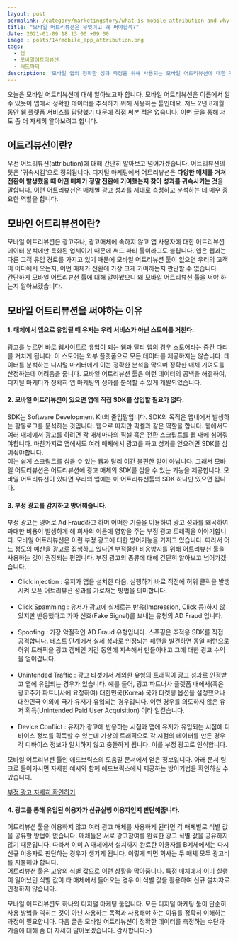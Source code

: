 ```yaml
---
layout: post
permalink: /category/marketingstory/what-is-mobile-attribution-and-why-should-you-use-it/
title: "모바일 어트리뷰션은 무엇이고 왜 써야할까?"
date: 2021-01-09 18:13:00 +09:00
image : posts/14/mobile_app_attribution.png
tags:
  - 앱
  - 모바일어트리뷰션
  - 써드파티
description: '모바일 앱의 정확한 성과 측정을 위해 사용되는 모바일 어트리뷰션에 대한 개념을 알아보고 왜 쓰이는지 이해해보자'
---
```


오늘은 모바일 어트리뷰션에 대해 알아보고자 합니다. 모바일 어트리뷰션은 이름에서 알 수 있듯이 앱에서 정확한 데이터를 추적하기 위해 사용하는 툴인데요. 저도 2년 8개월 동안 웹 플랫폼 서비스를 담당했기 때문에 직접 써본 적은 없습니다. 이번 글을 통해 저도 좀 더 자세히 알아보려고 합니다.

## 어트리뷰션이란?

우선 어트리뷰션(attribution)에 대해 간단히 알아보고 넘어가겠습니다. 어트리뷰션의 뜻은 '귀속시킴'으로 정의됩니다. 디지털 마케팅에서 어트리뷰션은 **다양한 매체를 거쳐 전환이 발생했을 때 어떤 매체가 정말 전환에 기여했는지 찾아 성과를 귀속시키는 것**을 말합니다. 이런 어트리뷰션은 매체별 광고 성과를 제대로 측정하고 분석하는 데 매우 중요한 역할을 합니다.

## 모바인 어트리뷰션이란?

모바일 어트리뷰션은 광고주나, 광고매체에 속하지 않고 앱 사용자에 대한 어트리뷰션 데이터 분석에만 특화된 업체이기 때문에 써드 파티 툴이라고도 불립니다. 앱은 웹과는 다른 고객 유입 경로를 가지고 있기 때문에 모바일 어트리뷰션 툴이 없으면 우리의 고객이 어디에서 오는지, 어떤 매체가 전환에 가장 크게 기여하는지 판단할 수 없습니다. <br>간단하게 모바일 어트리뷰션 툴에 대해 알아봤으니 왜 모바일 어트리뷰션 툴을 써야 하는지 알아보겠습니다.

## 모바일 어트리뷰션을 써야하는 이유

#### 1. 매체에서 앱으로 유입될 때 유저는 우리 서비스가 아닌 스토어를 거친다.

광고를 누르면 바로 웹사이트로 유입이 되는 웹과 달리 앱의 경우 스토어라는 중간 다리를 거치게 됩니다. 이 스토어는 외부 플랫폼으로 모든 데이터를 제공하지는 않습니다. 데이터를 분석하는 디지털 마케터에게 이는 정확한 분석을 막으며 정확한 매체 기여도를 산정하는데 어려움을 줍니다. 모바일 어트리뷰션 툴은 이런 데이터의 공백을 해결하여, 디지털 마케터가 정확히 앱 마케팅의 성과를 분석할 수 있게 개발되었습니다.

#### 2. 모바일 어트리뷰션이 있으면 앱에 직접 SDK를 삽입할 필요가 없다.

SDK는 Software Development Kit의 줄임말입니다. SDK의 목적은 앱내에서 발생하는 활동로그를 분석하는 것입니다. 웹으로 따지만 픽셀과 같은 역할을 합니다. 웹에서도 여러 매체에서 광고를 하려면 각 매체마다의 픽셀 혹은 전환 스크립트를 웹 내에 심어줘야합니다. 마찬가지로 앱에서도 여러 매체에서 광고를 하고 성과를 얻으려면 SDK를 심어줘야합니다. <br>이는 쉽게 스크립트를 심을 수 있는 웹과 달리 여간 불편한 일이 아닙니다. 그래서 모바일 어트리뷰션은 어트리뷰션에 광고 매체의 SDK를 심을 수 있는 기능을 제공합니다. 모바일 어트리뷰션이 있다면 우리의 앱에는 이 어트리뷰션툴의 SDK 하나만 있으면 됩니다.

#### 3. 부정 광고를 감지하고 방어해줍니다.

부정 광고는 영어로 Ad Fraud라고 하며 어떠한 기술을 이용하여 광고 성과를 왜곡하여 과대한 비용이 발생하게 해 회사의 이윤에 영향을 주는 부정 광고 트래픽을 이야기합니다. 모바일 어트리뷰션은 이런 부정 광고에 대한 방어기능을 가지고 있습니다. 따라서 어느 정도의 예산을 광고로 집행하고 있다면 부적절한 비용방지를 위해 어트리뷰션 툴을 사용하는 것이 권장되는 편입니다. 부정 광고의 종류에 대해 간단히 알아보고 넘어가겠습니다.

<ul>
  <li>Click injection : 유저가 앱을 설치한 다음, 실행하기 바로 직전에 허위 클릭을 발생시켜 오픈 어트리뷰션 성과를 가로채는 방법을 의미합니다.</li><br>
   <li>Click Spamming : 유저가 광고에 실제로는 반응(Impression, Click 등)하지 않았지만 반응했다고 가짜 신호(Fake Signal)를 보내는 유형의 AD Fraud 입니다.</li><br>
     <li>Spoofing : 가장 악질적인 AD Fraud 유형입니다. 스푸핑은 추적용 SDK를 직접 공격합니다. 테스트 단계에서 실제 성과로 인정되는 패턴을 발견하면 동일 패턴으로 허위 트래픽을 광고 캠페인 기간 동안에 지속해서 만들어내고 그에 대한  광고 수익을 얻어갑니다.</li><br>
       <li>Unintended Traffic : 광고 타겟에서 제외한 유형의 트래픽이 광고 성과로 인정받고 앱에 유입되는 경우가 있습니다. 예를 들어, 광고 파트너사 플랫폼 내에서(혹은 광고주가 파트너사에 요청하여) 대한민국(Korea) 국가 타겟팅 옵션을 설정했으나 대한민국 이외에 국가 유저가 유입되는 경우입니다. 이런 경우를 의도하지 않은 유저 획득(Unintended Paid User Acquisition) 이라 일컫습니다. </li><br>
  <li>Device Conflict : 유저가 광고에 반응하는 시점과 앱에 유저가 유입되는 시점에 디바이스 정보를 획득할 수 있는데 가상의 트래픽으로 각 시점의 데이터를 만든 경우 각 디바이스 정보가 일치하지 않고 충돌하게 됩니다. 이를 부정 광고로 인식합니다. </li>
</ul>

모바일 어트리뷰션 툴인 애드브릭스의 도움말 문서에서 얻은 정보입니다. 아래 문서 링크로 들어가시면 자세한 예시와 함께 애드브릭스에서 제공하는 방어기법을 확인하실 수 있습니다.

[부정 광고 자세히 확인하기](https://help.adbrix.io/hc/ko/articles/360034692313-Device-Conflict-%EB%B0%A9%EC%96%B4-%EC%84%A4%EC%A0%95-%EB%B0%8F-%EB%A6%AC%ED%8F%AC%ED%8A%B8-%ED%99%95%EC%9D%B8)

#### 4. 광고를 통해 유입된 이용자가 신규실행 이용자인지 판단해줍니다.

어트리뷰션 툴을 이용하지 않고 여러 광고 매체를 사용하게 된다면 각 매체별로 식별 값을 공유할 방법이 없습니다. 매체들은 서로 광고참여를 완료한 광고 식별 값을 공유하지 않기 때문입니다. 따라서 이미 A 매체에서 설치까지 완료한 이용자를 B메체에서는 다시 신규 이용자로 판단하는 경우가 생기게 됩니다. 이렇게 되면 회사는 두 매체 모두 광고비를 지불해야 합니다.<br>
어트리뷰션 툴은 고유의 식별 값으로 이런 상황을 막아줍니다. 특정 매체에서 이미 실행이 일어났던 식별 값이 타 매체에서 들어오는 경우 이 식별 값을 활용하여 신규 설치자로 인정하지 않습니다.

모바일 어트리뷰션도 하나의 디지털 마케팅 툴입니다. 모든 디지털 마케팅 툴이 단순히 사용 방법을 익히는 것이 아닌 사용하는 목적과 사용해야 하는 이유를 정확히 이해하는 과정이 필요합니다. 다음 글은 모바일 어트리뷰션이 정확한 데이터를 측정하는 수단과 기술에 대해 좀 더 자세히 알아보겠습니다.
감사합니다:-)


